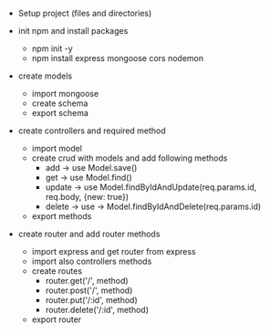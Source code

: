 - Setup project (files and directories)
- init npm and install packages
    - npm init -y
    - npm install express mongoose cors nodemon

- create models
    - import mongoose
    - create schema
    - export schema


- create controllers and required method
    - import model
    - create crud with models and add following methods
        - add -> use Model.save()
        - get -> use Model.find()
        - update -> use Model.findByIdAndUpdate(req.params.id, req.body, {new: true})
        - delete -> use -> Model.findByIdAndDelete(req.params.id)
    - export methods

- create router and add router methods
    - import express and get router from express
    - import also controllers methods
    - create routes
        - router.get('/', method)
        - router.post('/', method)
        - router.put('/:id', method)
        - router.delete('/:id', method)
    - export router


